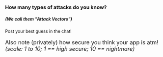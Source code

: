 ### How many types of attacks do you know?
##### (We call them "Attack Vectors")

<p class="fragment fade-in">
    Post your best guess in the chat!
</p>

<p class="fragment fade-in" style="font-size: 18px">
    Also note (privately) how secure you think your app is atm! <br />
    <i>(scale: 1 to 10; 1 == high secure; 10 == nightmare)</i>
</p>